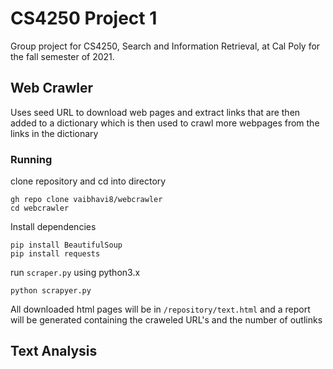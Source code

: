 # CS4250 Project 1

Group project for CS4250, Search and Information Retrieval, at Cal Poly for the fall semester of 2021.

## Web Crawler

Uses seed URL to download web pages and extract links that are then added to a dictionary which is then used to crawl more webpages from the links in the dictionary

### Running

clone repository and cd into directory

    gh repo clone vaibhavi8/webcrawler
    cd webcrawler

Install dependencies

    pip install BeautifulSoup
    pip install requests

run `scraper.py` using python3.x

    python scrapyer.py

All downloaded html pages will be in `/repository/text.html` and a report will be generated containing the craweled URL's and the number of outlinks

## Text Analysis
